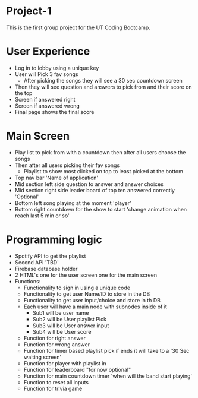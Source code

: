 # Project-1
This is the first group project for the UT Coding Bootcamp.


<!-- User Experience -->
# User Experience
* Log in to lobby using a unique key
* User will Pick 3 fav songs
  * After picking the songs they will see a 30 sec countdown screen
* Then they will see question and answers to pick from and their score on the top
* Screen if answered right
* Screen if answered wrong
* Final page shows the final score
# Main Screen
* Play list to pick from with a countdown then after all users choose the songs
* Then after all users picking their fav songs
	* Playlist to show most clicked on top to least picked at the bottom
* Top nav bar 'Name of application'
* Mid section left side question to answer and answer choices
* Mid section right side leader board of top ten answered correctly 'Optional'
* Bottom left song playing at the moment 'player'
* Bottom right countdown for the show to start 'change animation when reach last 5 min or so'

# Programming logic
* Spotify API to get the playlist
* Second API 'TBD'
* Firebase database holder
* 2 HTML's one for the user screen one for the main screen
* Functions:
	* Functionality to sign in using a unique code
	* Functionality to get user Name/ID to store in the DB
	* Functionality to get user input/choice and store in th DB
	* Each user will have a main node with subnodes inside of it
		* Sub1 will be user name
		* Sub2 will be User playlist Pick
		* Sub3 will be User answer input
		* Sub4 will be User score
	* Function for right answer
	* Function for wrong answer
	* Function for timer based playlist pick if ends it will take to a '30 Sec waiting screen'
	* Function for player with playlist in
	* Function for leaderboard "for now optional"
	* Function for main countdown timer 'when will the band start playing'
	* Function to reset all inputs
	* Function for trivia game
